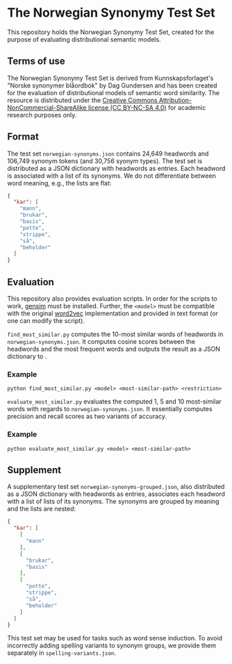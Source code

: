 # The Norwegian Synonymy Test Set

This repository holds the Norwegian Synonymy Test Set, created for the purpose of evaluating 
distributional semantic models. 

## Terms of use

The Norwegian Synonymy Test Set is derived from Kunnskapsforlaget's "Norske synonymer blåordbok" 
by Dag Gundersen and has been created for the evaluation of distributional models of semantic word similarity. 
The resource is distributed under the [Creative Commons Attribution-NonCommercial-ShareAlike license (CC BY-NC-SA 4.0)](https://creativecommons.org/licenses/by-nc-sa/4.0/) for academic research purposes only.

## Format 

The test set ```norwegian-synonyms.json``` contains 24,649 
headwords and 106,749 synonym tokens (and 30,756 syonym types). The test set is distributed as a 
JSON dictionary with headwords as entries. Each headword is associated with a list of its synonyms. 
We do not differentiate between word meaning, e.g., the lists are flat:

```json
{
  "kar": [
    "mann",
    "brukar",
    "basis",
    "potte",
    "strippe",
    "så",
    "beholder"
  ]
}
```

## Evaluation

This repository also provides evaluation scripts. In order for the scripts to work, 
[gensim](https://radimrehurek.com/gensim/) must be installed. Further, the `<model>` 
must be compatible with the original [word2vec](https://code.google.com/archive/p/word2vec/)
implementation and provided in text format (or one can modify the script).

```find_most_similar.py``` computes the 10-most similar words of headwords 
in ```norwegian-synonyms.json```. It computes cosine scores between the headwords 
and the <restriction> most frequent words and outputs the result as a JSON dictionary 
to <most-similar-path>.
  
### Example 
```python find_most_similar.py <model> <most-similar-path> <restriction>```

```evaluate_most_similar.py``` evaluates the computed 1, 5 and 10 most-similar words 
with regards to ```norwegian-synonyms.json```.
It essentially computes precision and recall scores as two variants of accuracy.

### Example
```python evaluate_most_similar.py <model> <most-similar-path>```

## Supplement

A supplementary test set ```norwegian-synonyms-grouped.json```, also distributed as a JSON 
dictionary with headwords as entries, associates each headword with a list of lists of its 
synonyms. The synonyms are grouped by meaning and the lists are nested:

```json
{
  "kar": [
    [
      "mann"
    ],
    [
      "brukar",
      "basis"
    ],
    [
      "potte",
      "strippe",
      "så",
      "beholder"
    ]
  ]
}
```

This test set may be used for tasks such as word sense induction. 
To avoid incorrectly adding spelling variants to synonym groups, 
we provide them separately in ```spelling-variants.json```. 
